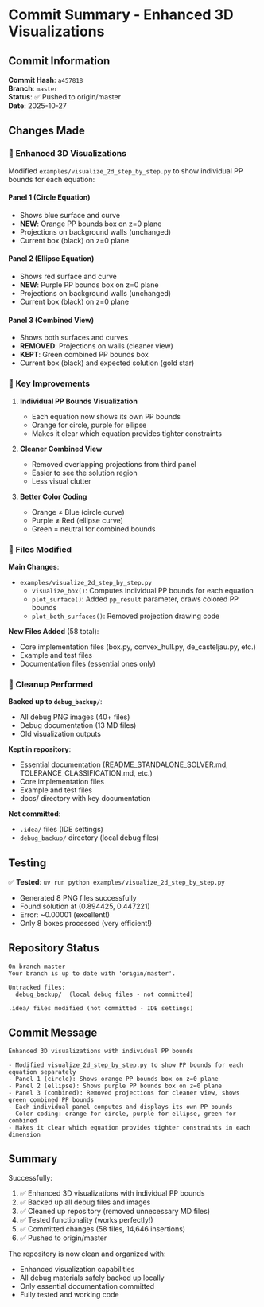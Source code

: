 # Commit Summary - Enhanced 3D Visualizations

## Commit Information

**Commit Hash**: `a457818`  
**Branch**: `master`  
**Status**: ✅ Pushed to origin/master  
**Date**: 2025-10-27

## Changes Made

### 🎨 Enhanced 3D Visualizations

Modified `examples/visualize_2d_step_by_step.py` to show individual PP bounds for each equation:

#### Panel 1 (Circle Equation)
- Shows blue surface and curve
- **NEW**: Orange PP bounds box on z=0 plane
- Projections on background walls (unchanged)
- Current box (black) on z=0 plane

#### Panel 2 (Ellipse Equation)
- Shows red surface and curve
- **NEW**: Purple PP bounds box on z=0 plane
- Projections on background walls (unchanged)
- Current box (black) on z=0 plane

#### Panel 3 (Combined View)
- Shows both surfaces and curves
- **REMOVED**: Projections on walls (cleaner view)
- **KEPT**: Green combined PP bounds box
- Current box (black) and expected solution (gold star)

### 🎯 Key Improvements

1. **Individual PP Bounds Visualization**
   - Each equation now shows its own PP bounds
   - Orange for circle, purple for ellipse
   - Makes it clear which equation provides tighter constraints

2. **Cleaner Combined View**
   - Removed overlapping projections from third panel
   - Easier to see the solution region
   - Less visual clutter

3. **Better Color Coding**
   - Orange ≠ Blue (circle curve)
   - Purple ≠ Red (ellipse curve)
   - Green = neutral for combined bounds

### 📁 Files Modified

**Main Changes**:
- `examples/visualize_2d_step_by_step.py`
  - `visualize_box()`: Computes individual PP bounds for each equation
  - `plot_surface()`: Added `pp_result` parameter, draws colored PP bounds
  - `plot_both_surfaces()`: Removed projection drawing code

**New Files Added** (58 total):
- Core implementation files (box.py, convex_hull.py, de_casteljau.py, etc.)
- Example and test files
- Documentation files (essential ones only)

### 🧹 Cleanup Performed

**Backed up to `debug_backup/`**:
- All debug PNG images (40+ files)
- Debug documentation (13 MD files)
- Old visualization outputs

**Kept in repository**:
- Essential documentation (README_STANDALONE_SOLVER.md, TOLERANCE_CLASSIFICATION.md, etc.)
- Core implementation files
- Example and test files
- docs/ directory with key documentation

**Not committed**:
- `.idea/` files (IDE settings)
- `debug_backup/` directory (local debug files)

## Testing

✅ **Tested**: `uv run python examples/visualize_2d_step_by_step.py`
- Generated 8 PNG files successfully
- Found solution at (0.894425, 0.447221)
- Error: ~0.00001 (excellent!)
- Only 8 boxes processed (very efficient!)

## Repository Status

```
On branch master
Your branch is up to date with 'origin/master'.

Untracked files:
  debug_backup/  (local debug files - not committed)

.idea/ files modified (not committed - IDE settings)
```

## Commit Message

```
Enhanced 3D visualizations with individual PP bounds

- Modified visualize_2d_step_by_step.py to show PP bounds for each equation separately
- Panel 1 (circle): Shows orange PP bounds box on z=0 plane
- Panel 2 (ellipse): Shows purple PP bounds box on z=0 plane  
- Panel 3 (combined): Removed projections for cleaner view, shows green combined PP bounds
- Each individual panel computes and displays its own PP bounds
- Color coding: orange for circle, purple for ellipse, green for combined
- Makes it clear which equation provides tighter constraints in each dimension
```

## Summary

Successfully:
1. ✅ Enhanced 3D visualizations with individual PP bounds
2. ✅ Backed up all debug files and images
3. ✅ Cleaned up repository (removed unnecessary MD files)
4. ✅ Tested functionality (works perfectly!)
5. ✅ Committed changes (58 files, 14,646 insertions)
6. ✅ Pushed to origin/master

The repository is now clean and organized with:
- Enhanced visualization capabilities
- All debug materials safely backed up locally
- Only essential documentation committed
- Fully tested and working code

